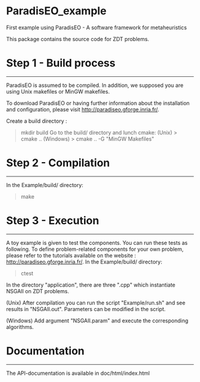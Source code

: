 ParadisEO_example
=================

First example using ParadisEO - A software framework for metaheuristics


This package contains the source code for ZDT problems.

# Step 1 - Build process
------------------------
ParadisEO is assumed to be compiled. In addition, we supposed you are using Unix makefiles or MinGW makefiles. 

To download ParadisEO or having further information about the installation and configuration, please visit http://paradiseo.gforge.inria.fr/.

Create a build directory :
> mkdir build
Go to the build/ directory and lunch cmake:
(Unix)       > cmake ..
(Windows)    > cmake .. -G "MinGW Makefiles"

# Step 2 - Compilation
----------------------
In the Example/build/ directory:
> make

# Step 3 - Execution
---------------------
A toy example is given to test the components. You can run these tests as following.
To define problem-related components for your own problem, please refer to the tutorials available on the website : http://paradiseo.gforge.inria.fr/.
In the Example/build/ directory:
> ctest

In the directory "application", there are three ".cpp" which instantiate NSGAII on ZDT problems.

(Unix) After compilation you can run the script "Example/run.sh" and see results in "NSGAII.out". Parameters can be modified in the script.

(Windows) Add argument "NSGAII.param" and execute the corresponding algorithms.

# Documentation
---------------
The API-documentation is available in doc/html/index.html 
